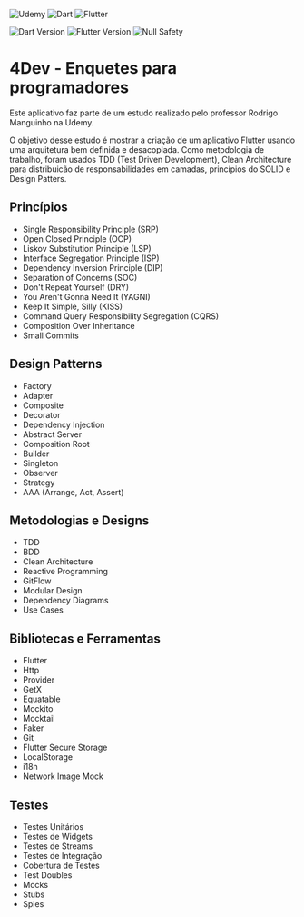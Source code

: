 ![Udemy](https://img.shields.io/badge/Udemy-A435F0?style=for-the-badge&logo=Udemy&logoColor=white)
![Dart](https://img.shields.io/badge/dart-%230175C2.svg?style=for-the-badge&logo=dart&logoColor=white)
![Flutter](https://img.shields.io/badge/Flutter-%2302569B.svg?style=for-the-badge&logo=Flutter&logoColor=white)

![Dart Version](https://img.shields.io/static/v1?label=dart&message=2.16.2&color=00579d)
![Flutter Version](https://img.shields.io/static/v1?label=flutter&message=2.10.5&color=42a5f5)
![Null Safety](https://img.shields.io/static/v1?label=null-safety&message=done&color=success)

# 4Dev - Enquetes para programadores

Este aplicativo faz parte de um estudo realizado pelo professor Rodrigo Manguinho na Udemy.

O objetivo desse estudo é mostrar a criação de um aplicativo Flutter usando uma arquitetura bem definida e desacoplada. Como metodologia de trabalho, foram usados TDD (Test Driven Development), Clean Architecture para distribuicão de responsabilidades em camadas, princípios do SOLID e Design Patters.

## Princípios
- Single Responsibility Principle (SRP)
- Open Closed Principle (OCP)
- Liskov Substitution Principle (LSP)
- Interface Segregation Principle (ISP)
- Dependency Inversion Principle (DIP)
- Separation of Concerns (SOC)
- Don't Repeat Yourself (DRY)
- You Aren't Gonna Need It (YAGNI)
- Keep It Simple, Silly (KISS)
- Command Query Responsibility Segregation (CQRS)
- Composition Over Inheritance
- Small Commits

## Design Patterns
- Factory
- Adapter
- Composite
- Decorator
- Dependency Injection
- Abstract Server
- Composition Root
- Builder
- Singleton
- Observer
- Strategy
- AAA (Arrange, Act, Assert)

## Metodologias e Designs
- TDD
- BDD
- Clean Architecture
- Reactive Programming
- GitFlow
- Modular Design
- Dependency Diagrams
- Use Cases

## Bibliotecas e Ferramentas
- Flutter
- Http
- Provider
- GetX
- Equatable
- Mockito
- Mocktail
- Faker
- Git
- Flutter Secure Storage
- LocalStorage
- i18n
- Network Image Mock

## Testes
- Testes Unitários
- Testes de Widgets
- Testes de Streams
- Testes de Integração
- Cobertura de Testes
- Test Doubles
- Mocks
- Stubs
- Spies
